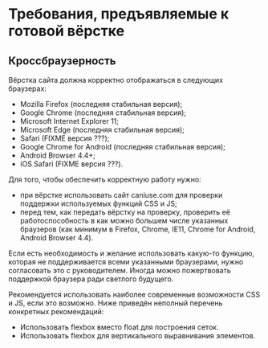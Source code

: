 # Требования, предъявляемые к готовой вёрстке

## Кроссбраузерность

 Вёрстка сайта должна корректно отображаться в следующих браузерах:

* Mozilla Firefox (последняя стабильная версия);
* Google Chrome (последняя стабильная версия);
* Microsoft Internet Explorer 11;
* Microsoft Edge (последняя стабильная версия);
* Safari (FIXME версия ???);
* Google Chrome for Android (последняя стабильная версия);
* Android Browser 4.4+;
* iOS Safari (FIXME версия ???).


 Для того, чтобы обеспечить корректную работу нужно:

* при вёрстке использовать сайт caniuse.com для проверки поддержки используемых функций CSS и JS;
* перед тем, как передать вёрстку на проверку, проверить её работоспособность в как можно большем числе указанных браузеров (как минимум в Firefox, Chrome, IE11, Chrome for Android, Android Browser 4.4).

Если есть необходимость и желание использовать какую-то функцию, которая не поддерживается всеми указанными браузерами, нужно согласовать это с руководителем. Иногда можно пожертвовать поддержкой браузера ради светлого будущего.

Рекомендуется использовать наиболее современные возможности CSS и JS, если это возможно. Ниже приведён неполный перечень конкретных рекомендаций:

* Использовать flexbox вместо float для построения сеток.
* Использовать flexbox для вертикального выравнивания элементов.

